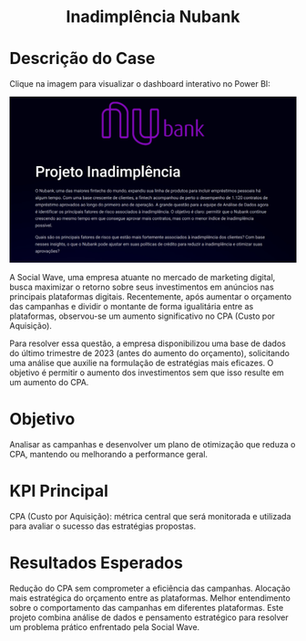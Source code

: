 <div align="center">

# Inadimplência Nubank

</div>
 
# Descrição do Case

Clique na imagem para visualizar o dashboard interativo no Power BI:

[![ProjetoGame](https://github.com/arthurffc8/Inadimplencia-Nubank/blob/main/Captura%20de%20tela_3-12-2024_185916_.jpeg)](https://app.powerbi.com/view?r=eyJrIjoiOWM4ZWI2Y2EtZTI5OS00ZTkzLWJmYTctYzhkYTgxMmQzNTNkIiwidCI6ImRmY2E2YzQyLWM0NjktNDg1Ny05NDk5LWViN2YzNjczZjY4NCJ9)

A Social Wave, uma empresa atuante no mercado de marketing digital, busca maximizar o retorno sobre seus investimentos em anúncios nas principais plataformas digitais. Recentemente, após aumentar o orçamento das campanhas e dividir o montante de forma igualitária entre as plataformas, observou-se um aumento significativo no CPA (Custo por Aquisição).

Para resolver essa questão, a empresa disponibilizou uma base de dados do último trimestre de 2023 (antes do aumento do orçamento), solicitando uma análise que auxilie na formulação de estratégias mais eficazes. O objetivo é permitir o aumento dos investimentos sem que isso resulte em um aumento do CPA.

# Objetivo
Analisar as campanhas e desenvolver um plano de otimização que reduza o CPA, mantendo ou melhorando a performance geral.
# KPI Principal
CPA (Custo por Aquisição): métrica central que será monitorada e utilizada para avaliar o sucesso das estratégias propostas.

# Resultados Esperados

Redução do CPA sem comprometer a eficiência das campanhas.
Alocação mais estratégica do orçamento entre as plataformas.
Melhor entendimento sobre o comportamento das campanhas em diferentes plataformas.
Este projeto combina análise de dados e pensamento estratégico para resolver um problema prático enfrentado pela Social Wave.

